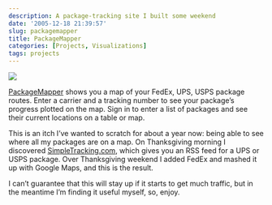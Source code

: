 ```yaml
---
description: A package-tracking site I built some weekend
date: '2005-12-18 21:39:57'
slug: packagemapper
title: PackageMapper
categories: [Projects, Visualizations]
tags: projects
---
```


![]({{site.image_url}}/2005/xpackages-thumbnail.jpg.pagespeed.ic.3y3KlIYhb0.jpg)

[PackageMapper](http://packagemapper.com/) shows you a map of your FedEx, UPS, USPS package routes. Enter a carrier and a tracking number to see your package’s progress plotted on the map. Sign in to enter a list of packages and see their current locations on a table or map.

<!-- more -->

This is an itch I’ve wanted to scratch for about a year now: being able to see where all my packages are on a map. On Thanksgiving morning I discovered [SimpleTracking.com](http://www.simpletracking.com/), which gives you an RSS feed for a UPS or USPS package. Over Thanksgiving weekend I added FedEx and mashed it up with Google Maps, and this is the result.

I can’t guarantee that this will stay up if it starts to get much traffic, but in the meantime I’m finding it useful myself, so, enjoy.
